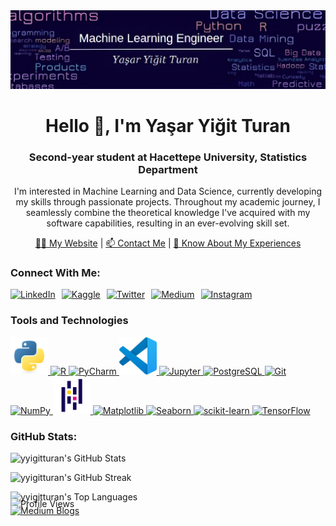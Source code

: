 
<img alt="Resim Açıklaması" src="photo.jpeg" />


<div align="center">
  <h1>Hello 👋, I'm Yaşar Yiğit Turan</h1>
  <h3>Second-year student at Hacettepe University, Statistics Department</h3>   
  <p>
    I'm interested in Machine Learning and Data Science, currently developing my skills through passionate projects. Throughout my academic journey, I seamlessly combine the theoretical knowledge I've acquired with my software capabilities, resulting in an ever-evolving skill set.
  </p>
</div>

<div align="center">
  <a href="https://yyigitturan.github.io">👨‍💻 My Website</a> |
  <a href="mailto:yasarturan@hacettepe.edu.tr">📫 Contact Me</a> |
  <a href="LINK_TO_EXPERIENCES">📄 Know About My Experiences</a>
</div>


<div class="content">
  
  <p></p>
</div>

<h3 align="left">Connect With Me:</h3>

<div style="display: flex; gap: 10px;">
  <a href="https://www.linkedin.com/in/ya%C5%9Far-yi%C4%9Fit-turan-" target="_blank">
    <img alt="LinkedIn" src="https://img.shields.io/badge/linkedin-0077B5.svg?&style=for-the-badge&logo=linkedin&logoColor=white" />
  </a>
  <a href="https://www.kaggle.com/yaaryiitturan" target="_blank">
    <img alt="Kaggle" src="https://img.shields.io/badge/kaggle-20BEFF.svg?&style=for-the-badge&logo=kaggle&logoColor=white" />
  </a>

  <a href="https://twitter.com/yigitturan_" target="_blank">
  <img alt="Twitter" src="https://img.shields.io/badge/twitter-1DA1F2.svg?&style=for-the-badge&logo=twitter&logoColor=white" />
</a>
  <a href="https://medium.com/@yasaryigitturan" target="_blank">
    <img alt="Medium" src="https://img.shields.io/badge/medium-black.svg?&style=for-the-badge&logo=medium&logoColor=white" />
  </a>
<a href="https://www.instagram.com/yigituran/" target="_blank">
  <img alt="Instagram" src="https://img.shields.io/badge/instagram-FF0062.svg?&style=for-the-badge&logo=instagram&logoColor=white" />
</a>





</div>






<h3>Tools and Technologies</h3>
<div align="left">
  <!-- Python -->
  <a href="https://www.python.org" target="_blank" rel="noreferrer">
    <img src="https://raw.githubusercontent.com/devicons/devicon/master/icons/python/python-original.svg" alt="Python" width="60" height="60"/>
  </a>
  
  <!-- R -->
  <a href="https://www.r-project.org/" target="_blank" rel="noreferrer">
    <img src="https://www.vectorlogo.zone/logos/r-project/r-project-icon.svg" alt="R" width="60" height="60"/>
  </a>

  <!-- PyCharm -->
  <a href="https://upload.wikimedia.org/wikipedia/commons/1/1d/PyCharm_Icon.svg" target="_blank" rel="noreferrer">
    <img src="https://upload.wikimedia.org/wikipedia/commons/1/1d/PyCharm_Icon.svg" alt="PyCharm" width="60" height="60"/>
  </a>

  <!-- VS Code -->
  <a href="https://code.visualstudio.com/" target="_blank" rel="noreferrer">
    <img src="https://raw.githubusercontent.com/devicons/devicon/master/icons/vscode/vscode-original.svg" alt="VS Code" width="60" height="60"/>
  </a>
  
  <!-- Jupyter -->
  <a href="https://upload.wikimedia.org/wikipedia/commons/3/38/Jupyter_logo.svg" target="_blank" rel="noreferrer">
    <img src="https://upload.wikimedia.org/wikipedia/commons/3/38/Jupyter_logo.svg" alt="Jupyter" width="60" height="60"/>
  </a>

  <!-- PostgreSQL -->
  <a href="https://www.postgresql.org/" target="_blank" rel="noreferrer">
    <img src="https://www.vectorlogo.zone/logos/postgresql/postgresql-icon.svg" alt="PostgreSQL" width="60" height="60"/>
  </a>

  <!-- Git -->
  <a href="https://git-scm.com/" target="_blank" rel="noreferrer">
    <img src="https://www.vectorlogo.zone/logos/git-scm/git-scm-icon.svg" alt="Git" width="60" height="60"/>
  </a>

  <!-- Veri Bilimi Kütüphaneleri -->
  <a href="https://www.numpy.org/" target="_blank" rel="noreferrer">
    <img src="https://numpy.org/doc/stable/_static/numpylogo.svg" alt="NumPy" width="60" height="60"/>
  </a>
  <a href="https://pandas.pydata.org/" target="_blank" rel="noreferrer">
    <img src="https://raw.githubusercontent.com/devicons/devicon/2ae2a900d2f041da66e950e4d48052658d850630/icons/pandas/pandas-original.svg" alt="Pandas" width="60" height="60"/>
  </a>
  <a href="https://matplotlib.org/" target="_blank" rel="noreferrer">
    <img src="https://matplotlib.org/stable/_static/logo2_compressed.svg" alt="Matplotlib" width="60" height="60"/>
  </a>
  <a href="https://seaborn.pydata.org/" target="_blank" rel="noreferrer">
    <img src="https://seaborn.pydata.org/_static/logo-wide-lightbg.svg" alt="Seaborn" width="60" height="60"/>
  </a>
  <!-- Diğer veri bilimi kütüphaneleri buraya eklenebilir -->
  
  <!-- Makine Öğrenimi Kütüphaneleri -->
  <a href="https://scikit-learn.org/" target="_blank" rel="noreferrer">
    <img src="https://upload.wikimedia.org/wikipedia/commons/0/05/Scikit_learn_logo_small.svg" alt="scikit-learn" width="60" height="60"/>
  </a>
  <a href="https://www.tensorflow.org/" target="_blank" rel="noreferrer">
    <img src="https://www.tensorflow.org/favicon.ico" alt="TensorFlow" width="60" height="60"/>
  </a>
  <!-- Diğer makine öğrenimi kütüphaneleri buraya eklenebilir -->
</div>




<!-- GitHub Stats -->
<div align="left">
  <h3 align="left">GitHub Stats:</h3>
  <p align="left">
    <img src="https://github-readme-stats.vercel.app/api?username=yyigitturan&show_icons=true&locale=en&theme=algolia" alt="yyigitturan's GitHub Stats" />
  </p>
</div>

<!-- GitHub Streak -->
<div align="left">
  <p align="left">
    <img src="https://github-readme-streak-stats.herokuapp.com/?user=yyigitturan&theme=algolia" alt="yyigitturan's GitHub Streak" />
  </p>
</div>
<!-- Top Languages -->
<div align="left">
  
  <p align="left">
    <img src="https://github-readme-stats.vercel.app/api/top-langs?username=yyigitturan&show_icons=true&locale=en&layout=compact&theme=algolia" alt="yyigitturan's Top Languages" />
  </p>
</div>
<!-- Visitor Count -->
<div class="top-section" style="text-align: left; margin-top: -20px;">
  <p>
    <img src="https://komarev.com/ghpvc/?username=yyigitturan&theme=algolia" alt="Profile Views" width="120" height="28" />
  </p>
</div>
<!-- Medium Blogs -->
<div class="top-section" style="text-align: left; margin-top: -20px;">
  <p>
    <a href="https://medium.com/@yyigitturan">
      <img src="https://img.shields.io/badge/medium-latest%20blogs-brightgreen" alt="Medium Blogs" width="120" height="28" />
    </a>
  </p>
</div>















<!--
**yyigitturan/yyigitturan** is a ✨ _special_ ✨ repository because its `README.md` (this file) appears on your GitHub profile.

Here are some ideas to get you started:

- 🔭 I’m currently working on ...
- 🌱 I’m currently learning ...
- 👯 I’m looking to collaborate on ...
- 🤔 I’m looking for help with ...
- 💬 Ask me about ...
- 📫 How to reach me: ...
- 😄 Pronouns: ...
- ⚡ Fun fact: ...
-->
